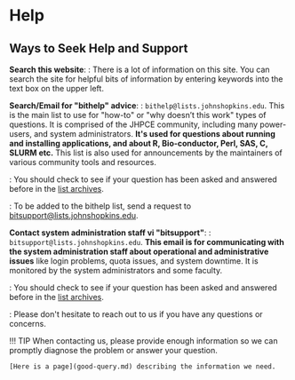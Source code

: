 # Help

## Ways to Seek Help and Support

**Search this website**:
: There is a lot of information on this site. You can search the site for helpful bits of information by entering keywords into the text box on the upper left.

**Search/Email for "bithelp" advice**:
: `bithelp@lists.johnshopkins.edu`. This is the main list to use for "how-to" or "why doesn’t this work" types of questions. It is comprised of the JHPCE community, including many power-users, and system administrators. **It's used for questions about running and installing applications, and about R, Bio-conductor, Perl, SAS, C, SLURM etc.** This list is also used for announcements by the maintainers of various community tools and resources.
 
: You should check to see if your question has been asked and answered before in the [list archives](../help/list-archives.md).

: To be added to the bithelp list, send a request to bitsupport@lists.johnshopkins.edu.

**Contact system administration staff vi "bitsupport"**:
: `bitsupport@lists.johnshopkins.edu`. **This email is for communicating with the system administration staff about operational and administrative issues** like login problems, quota issues, and system downtime. It is monitored by the system administrators and some faculty.

: You should check to see if your question has been asked and answered before in the [list archives](../help/list-archives.md).

: Please don't hesitate to reach out to us if you have any questions or concerns.

!!! TIP
    When contacting us, please provide enough information so we can promptly diagnose the problem or answer your question.
    
    [Here is a page](good-query.md) describing the information we need.
